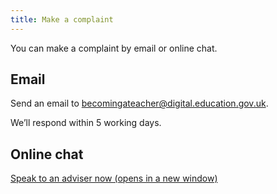 ```yaml
---
title: Make a complaint
---
```


You can make a complaint by email or online chat.

## Email

Send an email to becomingateacher@digital.education.gov.uk.

We’ll respond within 5 working days.

## Online chat

[Speak to an adviser now (opens in a new window)](#)
